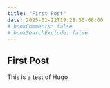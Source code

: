 ```yaml
---
title: "First Post"
date: 2025-01-22T19:28:56-06:00
# bookComments: false
# bookSearchExclude: false
---
```


## First Post

This is a test of Hugo
